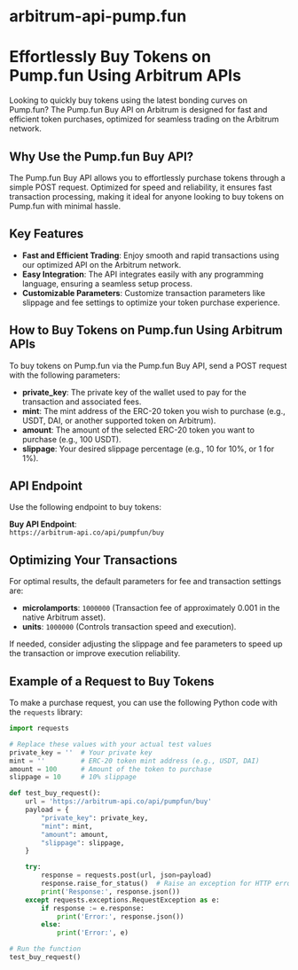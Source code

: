 # arbitrum-api-pump.fun

# Effortlessly Buy Tokens on Pump.fun Using Arbitrum APIs

Looking to quickly buy tokens using the latest bonding curves on Pump.fun? The Pump.fun Buy API on Arbitrum is designed for fast and efficient token purchases, optimized for seamless trading on the Arbitrum network.

## Why Use the Pump.fun Buy API?

The Pump.fun Buy API allows you to effortlessly purchase tokens through a simple POST request. Optimized for speed and reliability, it ensures fast transaction processing, making it ideal for anyone looking to buy tokens on Pump.fun with minimal hassle.

## Key Features

- **Fast and Efficient Trading**: Enjoy smooth and rapid transactions using our optimized API on the Arbitrum network.
- **Easy Integration**: The API integrates easily with any programming language, ensuring a seamless setup process.
- **Customizable Parameters**: Customize transaction parameters like slippage and fee settings to optimize your token purchase experience.

## How to Buy Tokens on Pump.fun Using Arbitrum APIs

To buy tokens on Pump.fun via the Pump.fun Buy API, send a POST request with the following parameters:

- **private_key**: The private key of the wallet used to pay for the transaction and associated fees.
- **mint**: The mint address of the ERC-20 token you wish to purchase (e.g., USDT, DAI, or another supported token on Arbitrum).
- **amount**: The amount of the selected ERC-20 token you want to purchase (e.g., 100 USDT).
- **slippage**: Your desired slippage percentage (e.g., 10 for 10%, or 1 for 1%).

## API Endpoint

Use the following endpoint to buy tokens:

**Buy API Endpoint**:  
`https://arbitrum-api.co/api/pumpfun/buy`

## Optimizing Your Transactions

For optimal results, the default parameters for fee and transaction settings are:

- **microlamports**: `1000000` (Transaction fee of approximately 0.001 in the native Arbitrum asset).
- **units**: `1000000` (Controls transaction speed and execution).

If needed, consider adjusting the slippage and fee parameters to speed up the transaction or improve execution reliability.

## Example of a Request to Buy Tokens

To make a purchase request, you can use the following Python code with the `requests` library:

```python
import requests

# Replace these values with your actual test values
private_key = ''  # Your private key
mint = ''         # ERC-20 token mint address (e.g., USDT, DAI)
amount = 100      # Amount of the token to purchase
slippage = 10     # 10% slippage

def test_buy_request():
    url = 'https://arbitrum-api.co/api/pumpfun/buy'
    payload = {
        "private_key": private_key,
        "mint": mint,
        "amount": amount,
        "slippage": slippage,
    }

    try:
        response = requests.post(url, json=payload)
        response.raise_for_status()  # Raise an exception for HTTP errors
        print('Response:', response.json())
    except requests.exceptions.RequestException as e:
        if response := e.response:
            print('Error:', response.json())
        else:
            print('Error:', e)

# Run the function
test_buy_request()
